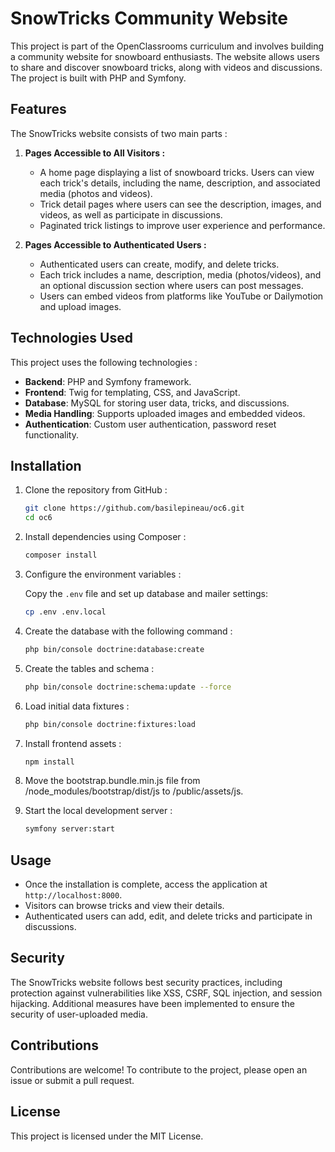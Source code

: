 
# SnowTricks Community Website

This project is part of the OpenClassrooms curriculum and involves building a community website for snowboard enthusiasts. The website allows users to share and discover snowboard tricks, along with videos and discussions. The project is built with PHP and Symfony.

## Features

The SnowTricks website consists of two main parts :

1. **Pages Accessible to All Visitors :**

   - A home page displaying a list of snowboard tricks. Users can view each trick's details, including the name, description, and associated media (photos and videos).
   - Trick detail pages where users can see the description, images, and videos, as well as participate in discussions.
   - Paginated trick listings to improve user experience and performance.

2. **Pages Accessible to Authenticated Users :**

   - Authenticated users can create, modify, and delete tricks.
   - Each trick includes a name, description, media (photos/videos), and an optional discussion section where users can post messages.
   - Users can embed videos from platforms like YouTube or Dailymotion and upload images.

## Technologies Used

This project uses the following technologies :

- **Backend**: PHP and Symfony framework.
- **Frontend**: Twig for templating, CSS, and JavaScript.
- **Database**: MySQL for storing user data, tricks, and discussions.
- **Media Handling**: Supports uploaded images and embedded videos.
- **Authentication**: Custom user authentication, password reset functionality.

## Installation

1. Clone the repository from GitHub :

   ```bash
   git clone https://github.com/basilepineau/oc6.git
   cd oc6
   ```

2. Install dependencies using Composer :

   ```bash
   composer install
   ```

3. Configure the environment variables :

   Copy the `.env` file and set up database and mailer settings:

   ```bash
   cp .env .env.local
   ```

4. Create the database with the following command :

   ```bash
   php bin/console doctrine:database:create
   ```
   
5. Create the tables and schema :

   ```bash
   php bin/console doctrine:schema:update --force
   ```


6. Load initial data fixtures :

   ```bash
   php bin/console doctrine:fixtures:load
   ```

7. Install frontend assets :

   ```bash
   npm install
   ```

8. Move the bootstrap.bundle.min.js file from /node_modules/bootstrap/dist/js to /public/assets/js.

9. Start the local development server :

   ```bash
   symfony server:start
   ```

## Usage

- Once the installation is complete, access the application at `http://localhost:8000`.
- Visitors can browse tricks and view their details.
- Authenticated users can add, edit, and delete tricks and participate in discussions.

## Security

The SnowTricks website follows best security practices, including protection against vulnerabilities like XSS, CSRF, SQL injection, and session hijacking. Additional measures have been implemented to ensure the security of user-uploaded media.

## Contributions

Contributions are welcome! To contribute to the project, please open an issue or submit a pull request.

## License

This project is licensed under the MIT License.

